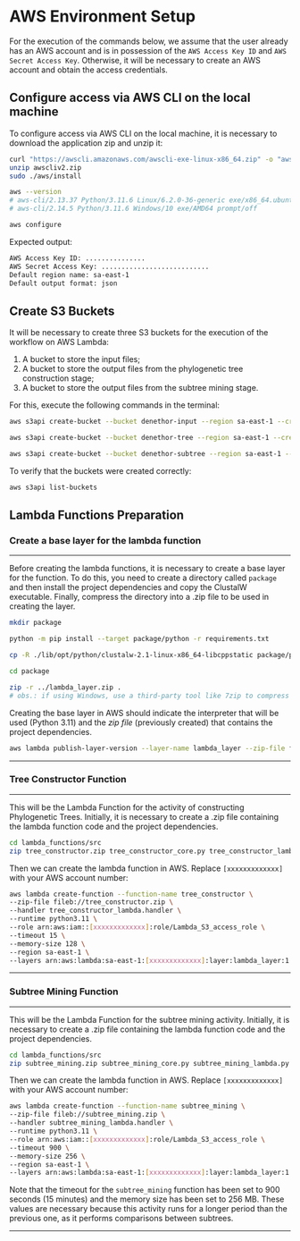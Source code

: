 # AWS Environment Setup

For the execution of the commands below, we assume that the user already has an AWS account and is in possession of the `AWS Access Key ID` and `AWS Secret Access Key`. Otherwise, it will be necessary to create an AWS account and obtain the access credentials.

## Configure access via AWS CLI on the local machine

To configure access via AWS CLI on the local machine, it is necessary to download the application zip and unzip it:

```bash
curl "https://awscli.amazonaws.com/awscli-exe-linux-x86_64.zip" -o "awscliv2.zip"
unzip awscliv2.zip
sudo ./aws/install

aws --version
# aws-cli/2.13.37 Python/3.11.6 Linux/6.2.0-36-generic exe/x86_64.ubuntu.22 prompt/off
# aws-cli/2.14.5 Python/3.11.6 Windows/10 exe/AMD64 prompt/off
```

```bash
aws configure
```

Expected output:

```bash
AWS Access Key ID: ...............
AWS Secret Access Key: ...........................
Default region name: sa-east-1
Default output format: json
```

## Create S3 Buckets

It will be necessary to create three S3 buckets for the execution of the workflow on AWS Lambda:

1. A bucket to store the input files;
2. A bucket to store the output files from the phylogenetic tree construction stage;
3. A bucket to store the output files from the subtree mining stage.

For this, execute the following commands in the terminal:

```bash
aws s3api create-bucket --bucket denethor-input --region sa-east-1 --create-bucket-configuration LocationConstraint=sa-east-1

aws s3api create-bucket --bucket denethor-tree --region sa-east-1 --create-bucket-configuration LocationConstraint=sa-east-1

aws s3api create-bucket --bucket denethor-subtree --region sa-east-1 --create-bucket-configuration LocationConstraint=sa-east-1
```

To verify that the buckets were created correctly:

```bash
aws s3api list-buckets
```

## Lambda Functions Preparation

### Create a base layer for the lambda function

___

Before creating the lambda functions, it is necessary to create a base layer for the function. To do this, you need to create a directory called `package` and then install the project dependencies and copy the ClustalW executable. Finally, compress the directory into a .zip file to be used in creating the layer.

```bash
mkdir package

python -m pip install --target package/python -r requirements.txt

cp -R ./lib/opt/python/clustalw-2.1-linux-x86_64-libcppstatic package/python

cd package

zip -r ../lambda_layer.zip .
# obs.: if using Windows, use a third-party tool like 7zip to compress the folder
```

Creating the base layer in AWS should indicate the interpreter that will be used (Python 3.11) and the *zip file* (previously created) that contains the project dependencies.

```bash
aws lambda publish-layer-version --layer-name lambda_layer --zip-file fileb://lambda_layer.zip --compatible-runtimes python3.12 --region sa-east-1
```

___

### Tree Constructor Function

___

This will be the Lambda Function for the activity of constructing Phylogenetic Trees. Initially, it is necessary to create a .zip file containing the lambda function code and the project dependencies.

```bash
cd lambda_functions/src 
zip tree_constructor.zip tree_constructor_core.py tree_constructor_lambda.py file_utils.py
```

Then we can create the lambda function in AWS. Replace `[xxxxxxxxxxxxx]` with your AWS account number:

```bash
aws lambda create-function --function-name tree_constructor \
--zip-file fileb://tree_constructor.zip \
--handler tree_constructor_lambda.handler \
--runtime python3.11 \
--role arn:aws:iam::[xxxxxxxxxxxxx]:role/Lambda_S3_access_role \
--timeout 15 \
--memory-size 128 \
--region sa-east-1 \
--layers arn:aws:lambda:sa-east-1:[xxxxxxxxxxxxx]:layer:lambda_layer:1
```

___

### Subtree Mining Function

___

This will be the Lambda Function for the subtree mining activity. Initially, it is necessary to create a .zip file containing the lambda function code and the project dependencies.

```bash
cd lambda_functions/src
zip subtree_mining.zip subtree_mining_core.py subtree_mining_lambda.py file_utils.py
```

Then we can create the lambda function in AWS. Replace `[xxxxxxxxxxxxx]` with your AWS account number:

```bash
aws lambda create-function --function-name subtree_mining \
--zip-file fileb://subtree_mining.zip \
--handler subtree_mining_lambda.handler \
--runtime python3.11 \
--role arn:aws:iam::[xxxxxxxxxxxxx]:role/Lambda_S3_access_role \
--timeout 900 \
--memory-size 256 \
--region sa-east-1 \
--layers arn:aws:lambda:sa-east-1:[xxxxxxxxxxxxx]:layer:lambda_layer:1
```

Note that the timeout for the `subtree_mining` function has been set to 900 seconds (15 minutes) and the memory size has been set to 256 MB. These values are necessary because this activity runs for a longer period than the previous one, as it performs comparisons between subtrees.
___
